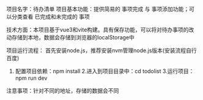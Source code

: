 项目名字：待办清单
项目基本功能：提供简易的 事项完成 与 事项添加功能；可以分类查看 已完成和未完成的 事项

技术方面：本项目基于vue3和vite构建。具有保存功能，可以将对待办事项的改动存储到本地，数据会存储到浏览器的localStorage中

项目运行流程：
首先安装node.js，推荐安装nvm管理node.js版本(安装流程自行百度)
1. 配置项目依赖：npm install
2.进入到项目目录中：cd todolist
3.运行项目：npm run dev

注意事项：针对不同的地址，存储的数据会不同
